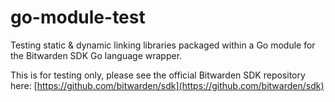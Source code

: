 # go-module-test

Testing static &amp; dynamic linking libraries packaged within a Go module for the Bitwarden SDK Go language wrapper.

This is for testing only, please see the official Bitwarden SDK repository here: [https://github.com/bitwarden/sdk](https://github.com/bitwarden/sdk)

